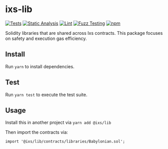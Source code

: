 # ixs-lib

[![Tests](https://github.com/Ixs/ixs-lib/workflows/Tests/badge.svg)](https://github.com/Ixs/ixs-lib/actions?query=workflow%3ATests)
[![Static Analysis](https://github.com/Ixs/ixs-lib/workflows/Static%20Analysis/badge.svg)](https://github.com/Ixs/ixs-lib/actions?query=workflow%3A%22Static+Analysis%22)
[![Lint](https://github.com/Ixs/ixs-lib/workflows/Lint/badge.svg)](https://github.com/Ixs/ixs-lib/actions?query=workflow%3ALint)
[![Fuzz Testing](https://github.com/Ixs/ixs-lib/workflows/Fuzz%20Testing/badge.svg)](https://github.com/Ixs/ixs-lib/actions?query=workflow%3A%22Fuzz+Testing%22)
[![npm](https://img.shields.io/npm/v/@ixs/lib)](https://unpkg.com/@ixs/lib@latest/)

Solidity libraries that are shared across Ixs contracts. This package focuses on safety and execution gas efficiency.

## Install

Run `yarn` to install dependencies.

## Test

Run `yarn test` to execute the test suite.

## Usage

Install this in another project via `yarn add @ixs/lib`

Then import the contracts via:

```solidity
import '@ixs/lib/contracts/libraries/Babylonian.sol';

```
